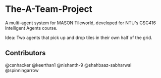 # The-A-Team-Project

A multi-agent system for MASON Tileworld, developed for NTU's CSC416 Intelligent Agents course.

Idea: Two agents that pick up and drop tiles in their own half of the grid.

## Contributors

@csnhacker
@keerthan1
@nishanth-9
@shahbaaz-sabharwal
@spinningarrow
